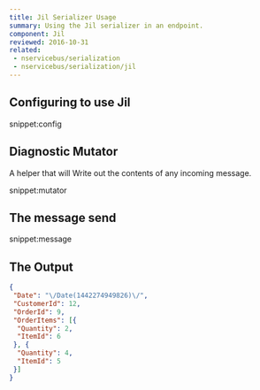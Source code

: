 ```yaml
---
title: Jil Serializer Usage
summary: Using the Jil serializer in an endpoint.
component: Jil
reviewed: 2016-10-31
related:
 - nservicebus/serialization
 - nservicebus/serialization/jil
---
```



## Configuring to use Jil

snippet:config


## Diagnostic Mutator

A helper that will Write out the contents of any incoming message.

snippet:mutator


## The message send

snippet:message
 

## The Output

```json
{
 "Date": "\/Date(1442274949826)\/",
 "CustomerId": 12,
 "OrderId": 9,
 "OrderItems": [{
  "Quantity": 2,
  "ItemId": 6
 }, {
  "Quantity": 4,
  "ItemId": 5
 }]
}
```